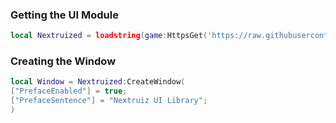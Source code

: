 ### Getting the UI Module
```lua
local Nextruized = loadstring(game:HttpsGet('https://raw.githubusercontent.com/XTRINT0/Nexruized/main/source'))()
```

### Creating the Window

```lua
local Window = Nextruized:CreateWindow(
["PrefaceEnabled"] = true;
["PrefaceSentence"] = "Nextruiz UI Library";
)
```
